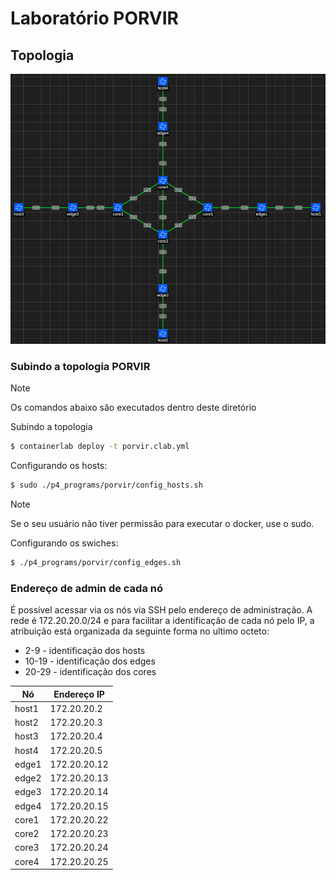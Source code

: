 # Laboratório PORVIR

## Topologia

![Topologia da rede Porvir](./p4_programs/porvir/img/topologia_porvir.png)


### Subindo a topologia PORVIR

> [!NOTE]  
> Os comandos abaixo são executados dentro deste diretório

Subindo a topologia

```bash
$ containerlab deploy -t porvir.clab.yml
```

Configurando os hosts:
```bash
$ sudo ./p4_programs/porvir/config_hosts.sh
```
> [!NOTE]  
> Se o seu usuário não tiver permissão para executar o docker, use o sudo.

Configurando os swiches:

```bash
$ ./p4_programs/porvir/config_edges.sh

```

### Endereço de admin de cada nó

É possível acessar via os nós via SSH pelo endereço de administração. A rede é 172.20.20.0/24 e para facilitar a identificação de cada nó pelo IP, a atribuição está organizada da seguinte forma no ultimo octeto:

- 2-9 - identificação dos hosts
- 10-19 - identificação dos edges
- 20-29 - identificação dos cores

| Nó | Endereço IP |
| -- | ----------- |
| host1 | 172.20.20.2 |
| host2 | 172.20.20.3 |
| host3 | 172.20.20.4 |
| host4 | 172.20.20.5 |
| edge1 | 172.20.20.12 |
| edge2 | 172.20.20.13 |
| edge3 | 172.20.20.14 |
| edge4 | 172.20.20.15 |
| core1 | 172.20.20.22 |
| core2 | 172.20.20.23 |
| core3 | 172.20.20.24 |
| core4 | 172.20.20.25 |
